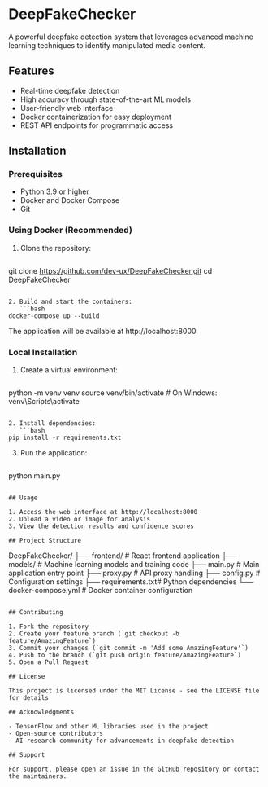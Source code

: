 # DeepFakeChecker

A powerful deepfake detection system that leverages advanced machine learning techniques to identify manipulated media content.

## Features

- Real-time deepfake detection
- High accuracy through state-of-the-art ML models
- User-friendly web interface
- Docker containerization for easy deployment
- REST API endpoints for programmatic access

## Installation

### Prerequisites
- Python 3.9 or higher
- Docker and Docker Compose
- Git

### Using Docker (Recommended)

1. Clone the repository:
   ```bash
git clone https://github.com/dev-ux/DeepFakeChecker.git
cd DeepFakeChecker
```

2. Build and start the containers:
   ```bash
docker-compose up --build
```

The application will be available at http://localhost:8000

### Local Installation

1. Create a virtual environment:
   ```bash
python -m venv venv
source venv/bin/activate  # On Windows: venv\Scripts\activate
```

2. Install dependencies:
   ```bash
pip install -r requirements.txt
```

3. Run the application:
   ```bash
python main.py
```

## Usage

1. Access the web interface at http://localhost:8000
2. Upload a video or image for analysis
3. View the detection results and confidence scores

## Project Structure

```
DeepFakeChecker/
├── frontend/        # React frontend application
├── models/         # Machine learning models and training code
├── main.py         # Main application entry point
├── proxy.py        # API proxy handling
├── config.py       # Configuration settings
├── requirements.txt# Python dependencies
└── docker-compose.yml # Docker container configuration
```

## Contributing

1. Fork the repository
2. Create your feature branch (`git checkout -b feature/AmazingFeature`)
3. Commit your changes (`git commit -m 'Add some AmazingFeature'`)
4. Push to the branch (`git push origin feature/AmazingFeature`)
5. Open a Pull Request

## License

This project is licensed under the MIT License - see the LICENSE file for details

## Acknowledgments

- TensorFlow and other ML libraries used in the project
- Open-source contributors
- AI research community for advancements in deepfake detection

## Support

For support, please open an issue in the GitHub repository or contact the maintainers.